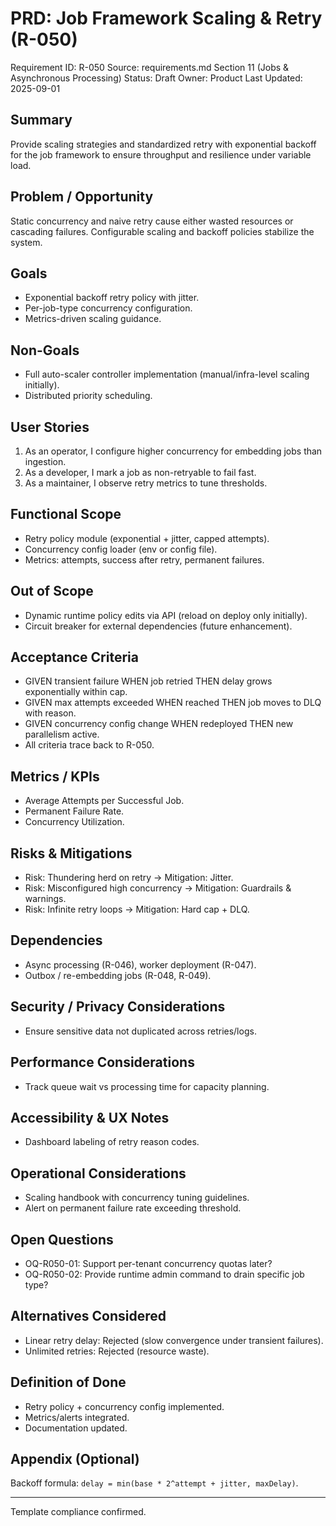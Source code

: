 # PRD: Job Framework Scaling & Retry (R-050)

Requirement ID: R-050
Source: requirements.md Section 11 (Jobs & Asynchronous Processing)
Status: Draft
Owner: Product
Last Updated: 2025-09-01

## Summary

Provide scaling strategies and standardized retry with exponential backoff for the job framework to ensure throughput and resilience under variable load.

## Problem / Opportunity

Static concurrency and naive retry cause either wasted resources or cascading failures. Configurable scaling and backoff policies stabilize the system.

## Goals

- Exponential backoff retry policy with jitter.
- Per-job-type concurrency configuration.
- Metrics-driven scaling guidance.

## Non-Goals

- Full auto-scaler controller implementation (manual/infra-level scaling initially).
- Distributed priority scheduling.

## User Stories

1. As an operator, I configure higher concurrency for embedding jobs than ingestion.
2. As a developer, I mark a job as non-retryable to fail fast.
3. As a maintainer, I observe retry metrics to tune thresholds.

## Functional Scope

- Retry policy module (exponential + jitter, capped attempts).
- Concurrency config loader (env or config file).
- Metrics: attempts, success after retry, permanent failures.

## Out of Scope

- Dynamic runtime policy edits via API (reload on deploy only initially).
- Circuit breaker for external dependencies (future enhancement).

## Acceptance Criteria

- GIVEN transient failure WHEN job retried THEN delay grows exponentially within cap.
- GIVEN max attempts exceeded WHEN reached THEN job moves to DLQ with reason.
- GIVEN concurrency config change WHEN redeployed THEN new parallelism active.
- All criteria trace back to R-050.

## Metrics / KPIs

- Average Attempts per Successful Job.
- Permanent Failure Rate.
- Concurrency Utilization.

## Risks & Mitigations

- Risk: Thundering herd on retry → Mitigation: Jitter.
- Risk: Misconfigured high concurrency → Mitigation: Guardrails & warnings.
- Risk: Infinite retry loops → Mitigation: Hard cap + DLQ.

## Dependencies

- Async processing (R-046), worker deployment (R-047).
- Outbox / re-embedding jobs (R-048, R-049).

## Security / Privacy Considerations

- Ensure sensitive data not duplicated across retries/logs.

## Performance Considerations

- Track queue wait vs processing time for capacity planning.

## Accessibility & UX Notes

- Dashboard labeling of retry reason codes.

## Operational Considerations

- Scaling handbook with concurrency tuning guidelines.
- Alert on permanent failure rate exceeding threshold.

## Open Questions

- OQ-R050-01: Support per-tenant concurrency quotas later?
- OQ-R050-02: Provide runtime admin command to drain specific job type?

## Alternatives Considered

- Linear retry delay: Rejected (slow convergence under transient failures).
- Unlimited retries: Rejected (resource waste).

## Definition of Done

- Retry policy + concurrency config implemented.
- Metrics/alerts integrated.
- Documentation updated.

## Appendix (Optional)

Backoff formula: `delay = min(base * 2^attempt + jitter, maxDelay)`.

---
Template compliance confirmed.

